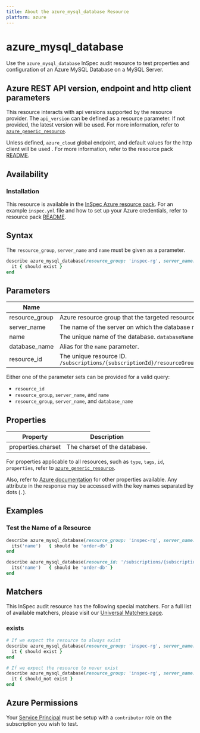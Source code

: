 ```yaml
---
title: About the azure_mysql_database Resource
platform: azure
---
```


# azure_mysql_database

Use the `azure_mysql_database` InSpec audit resource to test properties and configuration of an Azure MySQL Database on a MySQL Server.

## Azure REST API version, endpoint and http client parameters

This resource interacts with api versions supported by the resource provider.
The `api_version` can be defined as a resource parameter.
If not provided, the latest version will be used.
For more information, refer to [`azure_generic_resource`](azure_generic_resource.md).

Unless defined, `azure_cloud` global endpoint, and default values for the http client will be used .
For more information, refer to the resource pack [README](../../README.md). 

## Availability

### Installation

This resource is available in the [InSpec Azure resource pack](https://github.com/inspec/inspec-azure). 
For an example `inspec.yml` file and how to set up your Azure credentials, refer to resource pack [README](../../README.md#Service-Principal).

## Syntax

The `resource_group`, `server_name` and `name` must be given as a parameter.
```ruby
describe azure_mysql_database(resource_group: 'inspec-rg', server_name: 'customer_server', name: 'order-db') do
  it { should exist }
end
```
## Parameters

| Name                           | Description                                                                       |
|--------------------------------|-----------------------------------------------------------------------------------|
| resource_group                 | Azure resource group that the targeted resource resides in. `MyResourceGroup`     |
| server_name                    | The name of the server on which the database resides. `serverName`                |
| name                           | The unique name of the database. `databaseName`                                   |
| database_name                  | Alias for the `name` parameter.                                                   |
| resource_id                    | The unique resource ID. `/subscriptions/{subscriptionId}/resourceGroups/{resourceGroupName}/providers/Microsoft.DBforMySQL/servers/{serverName}/databases/{databaseName}` |

Either one of the parameter sets can be provided for a valid query:
- `resource_id`
- `resource_group`, `server_name`, and `name`
- `resource_group`, `server_name`, and `database_name`

## Properties

| Property             | Description |
|----------------------|-------------|
| properties.charset   | The charset of the database. |

For properties applicable to all resources, such as `type`, `tags`, `id`, `properties`, refer to [`azure_generic_resource`](azure_generic_resource.md#properties).

Also, refer to [Azure documentation](https://docs.microsoft.com/en-us/rest/api/mysql/databases/get#database) for other properties available. 
Any attribute in the response may be accessed with the key names separated by dots (`.`).

## Examples

### Test the Name of a Resource
```ruby
describe azure_mysql_database(resource_group: 'inspec-rg', server_name: 'customer_server', name: 'order-db') do
  its('name')   { should be 'order-db' }
end
```
```ruby
describe azure_mysql_database(resource_id: '/subscriptions/{subscriptionId}/resourceGroups/{resourceGroupName}/providers/Microsoft.DBforMySQL/servers/{serverName}/databases/order-db') do
  its('name')   { should be 'order-db' }
end
```
## Matchers

This InSpec audit resource has the following special matchers. For a full list of available matchers, please visit our [Universal Matchers page](https://docs.chef.io/inspec/matchers/).

### exists
```ruby
# If we expect the resource to always exist
describe azure_mysql_database(resource_group: 'inspec-rg', server_name: 'customer_server', name: 'order-db') do
  it { should exist }
end

# If we expect the resource to never exist
describe azure_mysql_database(resource_group: 'inspec-rg', server_name: 'customer_server', name: 'order-db') do
  it { should_not exist }
end
```
## Azure Permissions

Your [Service Principal](https://docs.microsoft.com/en-us/azure/azure-resource-manager/resource-group-create-service-principal-portal) must be setup with a `contributor` role on the subscription you wish to test.
